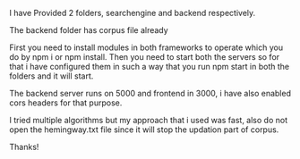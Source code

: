 I have Provided 2 folders, searchengine and backend respectively.

The backend folder has corpus file already

First you need to install modules in both frameworks to operate which you do by npm i or npm install.
Then you need to start both the servers so for that i have configured them in such a way that you run npm start in both the folders and it will start.

The backend server runs on 5000 and frontend in 3000, i have also enabled cors headers for that purpose.

I tried multiple algorithms but my approach that i used was fast, also do not open the hemingway.txt file since it will stop the updation part of corpus.

Thanks!
